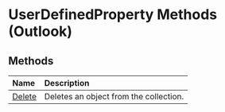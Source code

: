 
# UserDefinedProperty Methods (Outlook)

## Methods



|**Name**|**Description**|
|:-----|:-----|
|[Delete](84dc025d-845c-e540-3cc9-b32e621853f5.md)|Deletes an object from the collection.|
